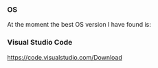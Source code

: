 ### OS

At the moment the best OS version I have found is: 

### Visual Studio Code

https://code.visualstudio.com/Download

